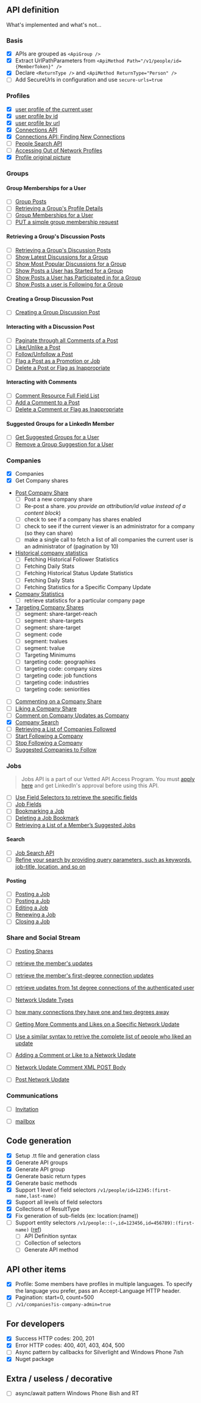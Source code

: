 
API definition
---------------------------------

What's implemented and what's not...

### Basis

- [x] APIs are grouped as `<ApiGroup />`  
- [x] Extract UrlPathParameters from `<ApiMethod Path="/v1/people/id={MemberToken}" />`  
- [x] Declare `<ReturnType />` and `<ApiMethod ReturnType="Person" />`
- [ ] Add SecureUrls in configuration and use `secure-urls=true`

### Profiles
  
- [x] [user profile of the current user](https://developer.linkedin.com/documents/profile-api)  
- [x] [user profile by id](https://developer.linkedin.com/documents/profile-api)  
- [x] [user profile by url](https://developer.linkedin.com/documents/profile-api)  
- [x] [Connections API](https://developer.linkedin.com/documents/connections-api)
- [x] [Connections API: Finding New Connections](https://developer.linkedin.com/documents/connections-api)
- [ ] [People Search API](https://developer.linkedin.com/documents/people-search-api)
- [ ] [Accessing Out of Network Profiles](https://developer.linkedin.com/documents/accessing-out-network-profiles)
- [x] [Profile original picture](http://stackoverflow.com/questions/6955647/getting-linkedin-profile-picture/6963184)

### Groups

#### Group Memberships for a User

- [ ] [Group Posts](https://developer.linkedin.com/documents/groups-api)
- [ ] [Retrieving a Group's Profile Details](https://developer.linkedin.com/documents/groups-api)
- [ ] [Group Memberships for a User](https://developer.linkedin.com/documents/groups-api)
- [ ] [PUT a simple group membership request](https://developer.linkedin.com/documents/groups-api)

####  Retrieving a Group's Discussion Posts

- [ ] [Retrieving a Group's Discussion Posts](https://developer.linkedin.com/documents/groups-api)
- [ ] [Show Latest Discussions for a Group](https://developer.linkedin.com/documents/groups-api)
- [ ] [Show Most Popular Discussions for a Group](https://developer.linkedin.com/documents/groups-api)
- [ ] [Show Posts a User has Started for a Group](https://developer.linkedin.com/documents/groups-api)
- [ ] [Show Posts a User has Participated in for a Group](https://developer.linkedin.com/documents/groups-api)
- [ ] [Show Posts a user is Following for a Group](https://developer.linkedin.com/documents/groups-api)

####  Creating a Group Discussion Post

- [ ] [Creating a Group Discussion Post](https://developer.linkedin.com/documents/groups-api)

####  Interacting with a Discussion Post

- [ ] [Paginate through all Comments of a Post](https://developer.linkedin.com/documents/groups-api)
- [ ] [Like/Unlike a Post](https://developer.linkedin.com/documents/groups-api)
- [ ] [Follow/Unfollow a Post](https://developer.linkedin.com/documents/groups-api)
- [ ] [Flag a Post as a Promotion or Job](https://developer.linkedin.com/documents/groups-api)
- [ ] [Delete a Post or Flag as Inappropriate](https://developer.linkedin.com/documents/groups-api)

####  Interacting with Comments

- [ ] [Comment Resource Full Field List](https://developer.linkedin.com/documents/groups-api)
- [ ] [Add a Comment to a Post](https://developer.linkedin.com/documents/groups-api)
- [ ] [Delete a Comment or Flag as Inappropriate](https://developer.linkedin.com/documents/groups-api)

####  Suggested Groups for a LinkedIn Member

- [ ] [Get Suggested Groups for a User](https://developer.linkedin.com/documents/groups-api)
- [ ] [Remove a Group Suggestion for a User](https://developer.linkedin.com/documents/groups-api)

### Companies

- [x] Companies  
- [x] Get Company shares
- [Post Company Share](https://developer.linkedin.com/creating-company-shares)  
    - [ ] Post a new company share
    - [ ] Re-post a share. *you provide an attribution/id value instead of a content block*)
    - [ ] check to see if a company has shares enabled
    - [ ] check to see if the current viewer is an administrator for a company (so they can share)
    - [ ] make a single call to fetch a list of all companies the current user is an administrator of (pagination by 10)
- [Historical company statistics](https://developer.linkedin.com/historical-company-statistics)
    - [ ] Fetching Historical Follower Statistics
    - [ ] Fetching Daily Stats
    - [ ] Fetching Historical Status Update Statistics
    - [ ] Fetching Daily Stats
    - [ ] Fetching Statistics for a Specific Company Update
- [Company Statistics](https://developer.linkedin.com/company-statistics)
    - [ ] retrieve statistics for a particular company page
- [Targeting Company Shares](https://developer.linkedin.com/documents/targeting-company-shares)
    - [ ] segment: share-target-reach
    - [ ] segment: share-targets
    - [ ] segment: share-target
    - [ ] segment: code
    - [ ] segment: tvalues
    - [ ] segment: tvalue 
    - [ ] Targeting Minimums
    - [ ] targeting code: geographies
    - [ ] targeting code: company sizes
    - [ ] targeting code: job functions
    - [ ] targeting code: industries
    - [ ] targeting code: seniorities
- [ ] [Commenting on a Company Share](https://developer.linkedin.com/documents/commenting-and-liking-company-share)
- [ ] [Liking a Company Share](https://developer.linkedin.com/documents/commenting-and-liking-company-share)
- [ ] [Comment on Company Updates as Company](https://developer.linkedin.com/documents/commenting-and-liking-company-share)
- [x] [Company Search](https://developer.linkedin.com/documents/company-search)
- [ ] [Retrieving a List of Companies Followed](https://developer.linkedin.com/documents/company-follow-and-suggestions)
- [ ] [Start Following a Company](https://developer.linkedin.com/documents/company-follow-and-suggestions)
- [ ] [Stop Following a Company](https://developer.linkedin.com/documents/company-follow-and-suggestions)
- [ ] [Suggested Companies to Follow](https://developer.linkedin.com/documents/company-follow-and-suggestions)

### Jobs

> Jobs API is a part of our Vetted API Access Program. You must [apply here](https://help.linkedin.com/app/api-dvr) and get LinkedIn's approval before using this API.

- [ ] [Use Field Selectors to retrieve the specific fields](https://developer.linkedin.com/documents/job-lookup-api-and-fields)
- [ ] [Job Fields](https://developer.linkedin.com/documents/job-fields)
- [ ] [Bookmarking a Job](https://developer.linkedin.com/documents/job-bookmarks-and-suggestions)
- [ ] [Deleting a Job Bookmark](https://developer.linkedin.com/documents/job-bookmarks-and-suggestions)
- [ ] [Retrieving a List of a Member’s Suggested Jobs](https://developer.linkedin.com/documents/job-bookmarks-and-suggestions)

#### Search

- [ ] [Job Search API](https://developer.linkedin.com/documents/job-search-api)
- [ ] [Refine your search by providing query parameters, such as keywords, job-title, location, and so on](https://developer.linkedin.com/documents/job-search-api)

#### Posting

- [ ] [Posting a Job](https://developer.linkedin.com/documents/code-sample-posting-job-c)
- [ ] [Posting a Job](https://developer.linkedin.com/documents/posting-job)
- [ ] [Editing a Job](https://developer.linkedin.com/documents/editing-job)
- [ ] [Renewing a Job](https://developer.linkedin.com/documents/renewing-job)
- [ ] [Closing a Job](https://developer.linkedin.com/documents/closing-job)

### Share and Social Stream

- [ ] [Posting Shares](https://developer.linkedin.com/documents/share-api)
- [ ] [retrieve the member's updates](https://developer.linkedin.com/documents/get-network-updates-and-statistics-api)
- [ ] [retrieve the member's first-degree connection updates](https://developer.linkedin.com/documents/get-network-updates-and-statistics-api)
- [ ] [retrieve updates from 1st degree connections of the authenticated user](https://developer.linkedin.com/documents/get-network-updates-and-statistics-api)
- [ ] [Network Update Types](https://developer.linkedin.com/documents/get-network-updates-and-statistics-api)
- [ ] [how many connections they have one and two degrees away](https://developer.linkedin.com/documents/get-network-updates-and-statistics-api)

- [ ] [Getting More Comments and Likes on a Specific Network Update](https://developer.linkedin.com/documents/commenting-reading-comments-and-likes-network-updates)
- [ ] [Use a similar syntax to retrive the complete list of people who liked an update](https://developer.linkedin.com/documents/commenting-reading-comments-and-likes-network-updates)
- [ ] [Adding a Comment or Like to a Network Update](https://developer.linkedin.com/documents/commenting-reading-comments-and-likes-network-updates)
- [ ] [Network Update Comment XML POST Body](https://developer.linkedin.com/documents/commenting-reading-comments-and-likes-network-updates)

- [ ] [Post Network Update](https://developer.linkedin.com/documents/post-network-update)

### Communications

- [ ] [Invitation ](https://developer.linkedin.com/documents/invitation-api)

- [ ] [mailbox](https://developer.linkedin.com/documents/messaging-between-connections-api)

Code generation
---------------------------------

- [x] Setup .tt file and generation class  
- [x] Generate API groups  
- [x] Generate API group  
- [x] Generate basic return types  
- [x] Generate basic methods  
- [x] Support 1 level of field selectors `/v1/people/id=12345:(first-name,last-name)`  
- [x] Support all levels of field selectors   
- [x] Collections of ResultType  
- [x] Fix generation of sub-fields (ex: location:(name))  
- [ ] Support entity selectors `/v1/people::(~,id=123456,id=456789):(first-name)` ([ref](https://developer.linkedin.com/documents/field-selectors))  
    - [ ] API Definition syntax
    - [ ] Collection of selectors
    - [ ] Generate API method

API other items
---------------------------------

- [x] Profile: Some members have profiles in multiple languages. To specify the language you prefer, pass an Accept-Language HTTP header.  
- [x] Pagination: start=0, count=500  
- [ ] `/v1/companies?is-company-admin=true`  

For developers
---------------------------------

- [x] Success HTTP codes: 200, 201  
- [x] Error HTTP codes: 400, 401, 403, 404, 500  
- [ ] Async pattern by callbacks for Silverlight and Windows Phone 7ish  
- [x] Nuget package

Extra / useless / decorative
---------------------------------

- [ ] async/await pattern Windows Phone 8ish and RT  


